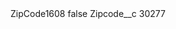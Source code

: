 <?xml version="1.0" encoding="UTF-8"?>
<CustomMetadata xmlns="http://soap.sforce.com/2006/04/metadata" xmlns:xsi="http://www.w3.org/2001/XMLSchema-instance" xmlns:xsd="http://www.w3.org/2001/XMLSchema">
    <label>ZipCode1608</label>
    <protected>false</protected>
    <values>
        <field>Zipcode__c</field>
        <value xsi:type="xsd:string">30277</value>
    </values>
</CustomMetadata>
